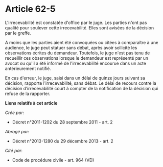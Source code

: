 # Article 62-5

L'irrecevabilité est constatée d'office par le juge. Les parties n'ont pas qualité pour soulever cette irrecevabilité. Elles
sont avisées de la décision par le greffe.

A moins que les parties aient été convoquées ou citées à comparaître à une audience, le juge peut statuer sans débat, après
avoir sollicité les observations écrites du demandeur. Toutefois, le juge n'est pas tenu de recueillir ces observations
lorsque le demandeur est représenté par un avocat ou qu'il a été informé de l'irrecevabilité encourue dans un acte
antérieurement notifié.

En cas d'erreur, le juge, saisi dans un délai de quinze jours suivant sa décision, rapporte l'irrecevabilité, sans débat. Le
délai de recours contre la décision d'irrecevabilité court à compter de la notification de la décision qui refuse de la
rapporter.

**Liens relatifs à cet article**

_Créé par_:

  - Décret n°2011-1202 du 28 septembre 2011 - art. 2

_Abrogé par_:

  - Décret n°2013-1280 du 29 décembre 2013 - art. 2

_Cité par_:

  - Code de procédure civile - art. 964 (VD)
